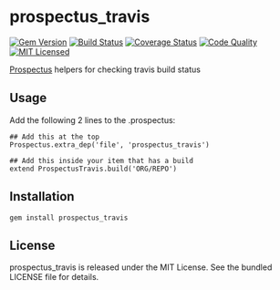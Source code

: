 prospectus_travis
=========

[![Gem Version](https://img.shields.io/gem/v/prospectus_travis.svg)](https://rubygems.org/gems/prospectus_travis)
[![Build Status](https://img.shields.io/travis/com/akerl/prospectus_travis.svg)](https://travis-ci.com/akerl/prospectus_travis)
[![Coverage Status](https://img.shields.io/codecov/c/github/akerl/prospectus_travis.svg)](https://codecov.io/github/akerl/prospectus_travis)
[![Code Quality](https://img.shields.io/codacy/c5623564a4034ece993510d28edb19de.svg)](https://www.codacy.com/app/akerl/prospectus_travis)
[![MIT Licensed](https://img.shields.io/badge/license-MIT-green.svg)](https://tldrlegal.com/license/mit-license)

[Prospectus](https://github.com/akerl/prospectus) helpers for checking travis build status

## Usage

Add the following 2 lines to the .prospectus:

```
## Add this at the top
Prospectus.extra_dep('file', 'prospectus_travis')

## Add this inside your item that has a build
extend ProspectusTravis.build('ORG/REPO')
```

## Installation

    gem install prospectus_travis

## License

prospectus_travis is released under the MIT License. See the bundled LICENSE file for details.

